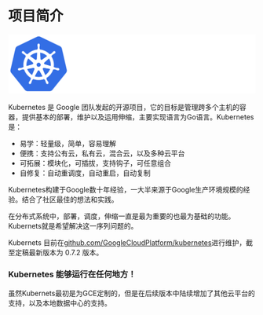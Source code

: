 # 项目简介

![](../_images/kubernetes_logo.svg)

Kubernetes 是 Google 团队发起的开源项目，它的目标是管理跨多个主机的容器，提供基本的部署，维护以及运用伸缩，主要实现语言为Go语言。Kubernetes是：
* 易学：轻量级，简单，容易理解
* 便携：支持公有云，私有云，混合云，以及多种云平台
* 可拓展：模块化，可插拔，支持钩子，可任意组合
* 自修复：自动重调度，自动重启，自动复制

Kubernetes构建于Google数十年经验，一大半来源于Google生产环境规模的经验。结合了社区最佳的想法和实践。

在分布式系统中，部署，调度，伸缩一直是最为重要的也最为基础的功能。Kubernets就是希望解决这一序列问题的。

Kubernets 目前在[github.com/GoogleCloudPlatform/kubernetes](https://github.com/GoogleCloudPlatform/kubernetes)进行维护，截至定稿最新版本为 0.7.2 版本。

### Kubernetes 能够运行在任何地方！

虽然Kubernets最初是为GCE定制的，但是在后续版本中陆续增加了其他云平台的支持，以及本地数据中心的支持。
